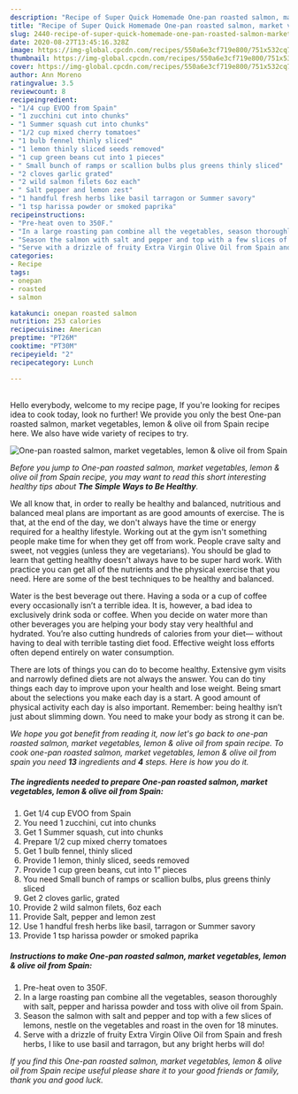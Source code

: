 ```yaml
---
description: "Recipe of Super Quick Homemade One-pan roasted salmon, market vegetables, lemon &amp;amp; olive oil from Spain"
title: "Recipe of Super Quick Homemade One-pan roasted salmon, market vegetables, lemon &amp;amp; olive oil from Spain"
slug: 2440-recipe-of-super-quick-homemade-one-pan-roasted-salmon-market-vegetables-lemon-and-amp-olive-oil-from-spain
date: 2020-08-27T13:45:16.328Z
image: https://img-global.cpcdn.com/recipes/550a6e3cf719e800/751x532cq70/one-pan-roasted-salmon-market-vegetables-lemon-olive-oil-from-spain-recipe-main-photo.jpg
thumbnail: https://img-global.cpcdn.com/recipes/550a6e3cf719e800/751x532cq70/one-pan-roasted-salmon-market-vegetables-lemon-olive-oil-from-spain-recipe-main-photo.jpg
cover: https://img-global.cpcdn.com/recipes/550a6e3cf719e800/751x532cq70/one-pan-roasted-salmon-market-vegetables-lemon-olive-oil-from-spain-recipe-main-photo.jpg
author: Ann Moreno
ratingvalue: 3.5
reviewcount: 8
recipeingredient:
- "1/4 cup EVOO from Spain"
- "1 zucchini cut into chunks"
- "1 Summer squash cut into chunks"
- "1/2 cup mixed cherry tomatoes"
- "1 bulb fennel thinly sliced"
- "1 lemon thinly sliced seeds removed"
- "1 cup green beans cut into 1 pieces"
- " Small bunch of ramps or scallion bulbs plus greens thinly sliced"
- "2 cloves garlic grated"
- "2 wild salmon filets 6oz each"
- " Salt pepper and lemon zest"
- "1 handful fresh herbs like basil tarragon or Summer savory"
- "1 tsp harissa powder or smoked paprika"
recipeinstructions:
- "Pre-heat oven to 350F."
- "In a large roasting pan combine all the vegetables, season thoroughly with salt, pepper and harissa powder and toss with olive oil from Spain."
- "Season the salmon with salt and pepper and top with a few slices of lemons, nestle on the vegetables and roast in the oven for 18 minutes."
- "Serve with a drizzle of fruity Extra Virgin Olive Oil from Spain and fresh herbs, I like to use basil and tarragon, but any bright herbs will do!"
categories:
- Recipe
tags:
- onepan
- roasted
- salmon

katakunci: onepan roasted salmon 
nutrition: 253 calories
recipecuisine: American
preptime: "PT26M"
cooktime: "PT30M"
recipeyield: "2"
recipecategory: Lunch

---
```

<br>
Hello everybody, welcome to my recipe page, If you're looking for recipes idea to cook today, look no further! We provide you only the best One-pan roasted salmon, market vegetables, lemon &amp; olive oil from Spain recipe here. We also have wide variety of recipes to try.
<br>


![One-pan roasted salmon, market vegetables, lemon &amp; olive oil from Spain](https://img-global.cpcdn.com/recipes/550a6e3cf719e800/751x532cq70/one-pan-roasted-salmon-market-vegetables-lemon-olive-oil-from-spain-recipe-main-photo.jpg)

<i>Before you jump to One-pan roasted salmon, market vegetables, lemon &amp; olive oil from Spain recipe, you may want to read this short interesting healthy tips about <strong>The Simple Ways to Be Healthy</strong>.</i>

We all know that, in order to really be healthy and balanced, nutritious and balanced meal plans are important as are good amounts of exercise. The  is that, at the end of the day, we don't always have the time or energy required for a healthy lifestyle. Working out at the gym isn't something people make time for when they get off from work. People crave salty and sweet, not veggies (unless they are vegetarians). You should be glad to learn that getting healthy doesn't always have to be super hard work. With practice you can get all of the nutrients and the physical exercise that you need. Here are some of the best techniques to be healthy and balanced.

Water is the best beverage out there. Having a soda or a cup of coffee every occasionally isn’t a terrible idea. It is, however, a bad idea to exclusively drink soda or coffee. When you decide on water more than other beverages you are helping your body stay very healthful and hydrated. You’re also cutting hundreds of calories from your diet— without having to deal with terrible tasting diet food. Effective weight loss efforts often depend entirely on water consumption.

There are lots of things you can do to become healthy. Extensive gym visits and narrowly defined diets are not always the answer. You can do tiny things each day to improve upon your health and lose weight. Being smart about the selections you make each day is a start. A good amount of physical activity each day is also important. Remember: being healthy isn’t just about slimming down. You need to make your body as strong it can be. 


<i>We hope you got benefit from reading it, now let's go back to one-pan roasted salmon, market vegetables, lemon &amp; olive oil from spain recipe. To cook one-pan roasted salmon, market vegetables, lemon &amp; olive oil from spain you need <strong>13</strong> ingredients and <strong>4</strong> steps. Here is how you do it.
</i>

##### The ingredients needed to prepare One-pan roasted salmon, market vegetables, lemon &amp; olive oil from Spain:

1. Get 1/4 cup EVOO from Spain
1. You need 1 zucchini, cut into chunks
1. Get 1 Summer squash, cut into chunks
1. Prepare 1/2 cup mixed cherry tomatoes
1. Get 1 bulb fennel, thinly sliced
1. Provide 1 lemon, thinly sliced, seeds removed
1. Provide 1 cup green beans, cut into 1” pieces
1. You need  Small bunch of ramps or scallion bulbs, plus greens thinly sliced
1. Get 2 cloves garlic, grated
1. Provide 2 wild salmon filets, 6oz each
1. Provide  Salt, pepper and lemon zest
1. Use 1 handful fresh herbs like basil, tarragon or Summer savory
1. Provide 1 tsp harissa powder or smoked paprika


##### Instructions to make One-pan roasted salmon, market vegetables, lemon &amp; olive oil from Spain:

1. Pre-heat oven to 350F.
1. In a large roasting pan combine all the vegetables, season thoroughly with salt, pepper and harissa powder and toss with olive oil from Spain.
1. Season the salmon with salt and pepper and top with a few slices of lemons, nestle on the vegetables and roast in the oven for 18 minutes.
1. Serve with a drizzle of fruity Extra Virgin Olive Oil from Spain and fresh herbs, I like to use basil and tarragon, but any bright herbs will do!


<i>If you find this One-pan roasted salmon, market vegetables, lemon &amp; olive oil from Spain recipe useful please share it to your good friends or family, thank you and good luck.</i>
